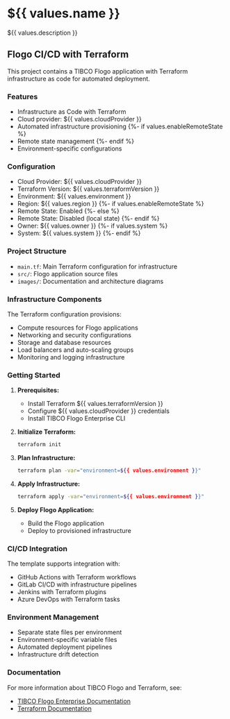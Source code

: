 # ${{ values.name }}

${{ values.description }}

## Flogo CI/CD with Terraform

This project contains a TIBCO Flogo application with Terraform infrastructure as code for automated deployment.

### Features

- Infrastructure as Code with Terraform
- Cloud provider: ${{ values.cloudProvider }}
- Automated infrastructure provisioning
{%- if values.enableRemoteState %}
- Remote state management
{%- endif %}
- Environment-specific configurations

### Configuration

- Cloud Provider: ${{ values.cloudProvider }}
- Terraform Version: ${{ values.terraformVersion }}
- Environment: ${{ values.environment }}
- Region: ${{ values.region }}
{%- if values.enableRemoteState %}
- Remote State: Enabled
{%- else %}
- Remote State: Disabled (local state)
{%- endif %}
- Owner: ${{ values.owner }}
{%- if values.system %}
- System: ${{ values.system }}
{%- endif %}

### Project Structure

- `main.tf`: Main Terraform configuration for infrastructure
- `src/`: Flogo application source files
- `images/`: Documentation and architecture diagrams

### Infrastructure Components

The Terraform configuration provisions:
- Compute resources for Flogo applications
- Networking and security configurations
- Storage and database resources
- Load balancers and auto-scaling groups
- Monitoring and logging infrastructure

### Getting Started

1. **Prerequisites:**
   - Install Terraform ${{ values.terraformVersion }}
   - Configure ${{ values.cloudProvider }} credentials
   - Install TIBCO Flogo Enterprise CLI

2. **Initialize Terraform:**
   ```bash
   terraform init
   ```

3. **Plan Infrastructure:**
   ```bash
   terraform plan -var="environment=${{ values.environment }}"
   ```

4. **Apply Infrastructure:**
   ```bash
   terraform apply -var="environment=${{ values.environment }}"
   ```

5. **Deploy Flogo Application:**
   - Build the Flogo application
   - Deploy to provisioned infrastructure

### CI/CD Integration

The template supports integration with:
- GitHub Actions with Terraform workflows
- GitLab CI/CD with infrastructure pipelines
- Jenkins with Terraform plugins
- Azure DevOps with Terraform tasks

### Environment Management

- Separate state files per environment
- Environment-specific variable files
- Automated deployment pipelines
- Infrastructure drift detection

### Documentation

For more information about TIBCO Flogo and Terraform, see:
- [TIBCO Flogo Enterprise Documentation](https://docs.tibco.com/products/tibco-flogo-enterprise)
- [Terraform Documentation](https://www.terraform.io/docs/)